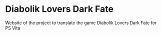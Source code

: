 # Diabolik Lovers Dark Fate
Website of the project to translate the game Diabolik Lovers Dark Fate for PS Vita